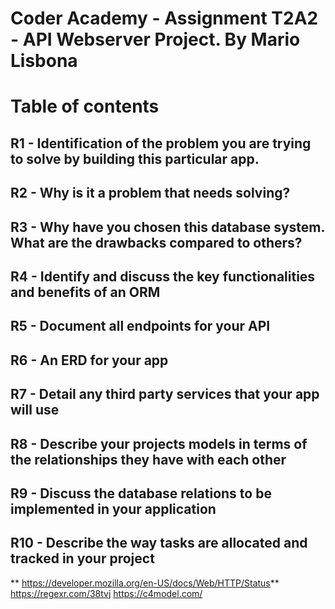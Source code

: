 # **Coder Academy - Assignment T2A2 - API Webserver Project. By Mario Lisbona**

# **Table of contents**

## **R1 - Identification of the problem you are trying to solve by building this particular app.**

## **R2 - Why is it a problem that needs solving?**

## **R3 - Why have you chosen this database system. What are the drawbacks compared to others?**

## **R4 - Identify and discuss the key functionalities and benefits of an ORM**

## **R5 - Document all endpoints for your API**

## **R6 - An ERD for your app**

## **R7 - Detail any third party services that your app will use**

## **R8 - Describe your projects models in terms of the relationships they have with each other**

## **R9 - Discuss the database relations to be implemented in your application**

## **R10 - Describe the way tasks are allocated and tracked in your project**





** https://developer.mozilla.org/en-US/docs/Web/HTTP/Status**
https://regexr.com/38tvj
https://c4model.com/
